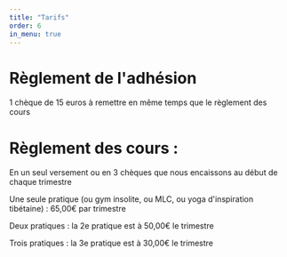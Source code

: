 ```yaml
---
title: "Tarifs"
order: 6
in_menu: true
---
```

# Règlement de l'adhésion 

   
1 chèque de 15 euros à remettre en même temps que le règlement des cours


# Règlement des cours  : 

En un seul versement ou en 3 chèques que nous encaissons au début de chaque trimestre  

Une seule pratique (ou gym insolite, ou MLC, ou yoga d'inspiration tibétaine) :  65,00€ par trimestre

Deux pratiques : la 2e pratique est à 50,00€ le trimestre

Trois pratiques : la 3e pratique est à 30,00€ le trimestre 